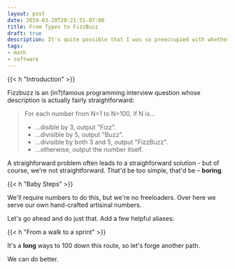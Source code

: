 ```yaml
---
layout: post
date: 2019-03-28T20:21:51-07:00
title: From Types to FizzBuzz
draft: true
description: It's quite possible that I was so preoccupied with whether or not I could, that I didn’t stop to think if I should.
tags:
- math
- software
---
```


{{< h "Introduction" >}}

Fizzbuzz is an (in?)famous programming interview question whose description is actually fairly straightforward:

> For each number from N=1 to N=100, if N is&hellip;
>
> * ...disible by 3, output "Fizz".
> * ...divisible by 5, output "Buzz".
> * ...divisible by both 3 and 5, output "FizzBuzz".
> * ...otherwise, output the number itself.

A straighforward problem often leads to a straighforward solution - but of course, we're not straightforward. That'd be too simple, that'd be – __boring__.

{{< h "Baby Steps" >}}

We'll require numbers to do this, but we're no freeloaders. Over here we serve our own hand-crafted artisinal numbers.

Let's go ahead and do just that.
Add a few helpful aliases:

{{< h "From a walk to a sprint" >}}

It's a __long__ ways to 100 down this route, so let's forge another path.
<p>We can do better.</p>
